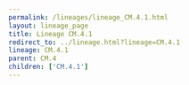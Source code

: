 ```yaml
---
permalink: /lineages/lineage_CM.4.1.html
layout: lineage_page
title: Lineage CM.4.1
redirect_to: ../lineage.html?lineage=CM.4.1
lineage: CM.4.1
parent: CM.4
children: ['CM.4.1']
---
```

